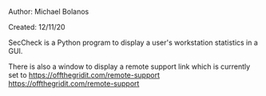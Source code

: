 Author:  Michael Bolanos

Created:  12/11/20

SecCheck is a Python program to display a user's workstation statistics in a GUI.


There is also a window to display a remote support link which is currently set to https://offthegridit.com/remote-support
https://offthegridit.com/remote-support

